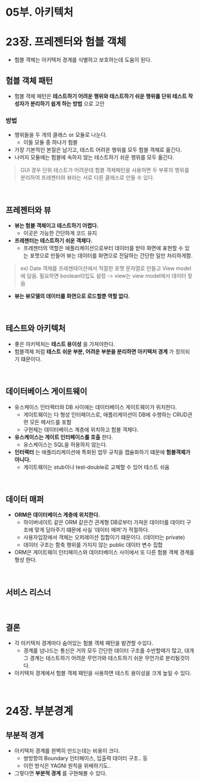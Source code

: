 # 05부. 아키텍처

# 23장. 프레젠터와 험블 객체
- 험블 객체는 아키텍처 경계를 식별하고 보호하는데 도움이 된다.

## 험블 객체 패턴
- 험블 객체 패턴은 **테스트하기 어려운 행위와 테스트하기 쉬운 행위를 단위 테스트 작성자가 분리하기 쉽게 하는 방법** 으로 고안
### 방법
- 행위들을 두 개의 클래스 or 모듈로 나눈다.  
  - 이들 모듈 중 하나가 험블
- 가장 기본적인 본질은 남기고, 테스트 어려운 행위를 모두 험블 객체로 옮긴다. 
- 나머지 모듈에는 험블에 속하지 않는 테스트하기 쉬운 행위를 모두 옮긴다.

> GUI 경우 단위 테스트가 어려운데 험블 객체패턴을 사용하면 두 부류의 행위를 분리하여 프레젠터와 뷰라는 서로 다른 클래스로 만들 수 있다.

<br/>

## 프레젠터와 뷰
- **뷰는 험블 객체이고 테스트하기 어렵다.**
  - 이곳은 가능한 간단하게 코드 유지
- **프레젠터는 테스트하기 쉬운 객체다.**
  - 프레젠터의 역할은 애플리케이션으로부터 데이터를 받아 화면에 표현할 수 있는 포맷으로 만들어 뷰는 데이터를 화면으로 전달하는 간단한 일만 처리하게함.
> ex) Date 객체를 프레젠테이션에서 적절한 포맷 문자열로 만들고 View model에 담음. 필요하면 boolean타입도 설정 -> view는 view model에서 데이터 찾음
- **뷰는 뷰모델의 데이터를 화면으로 로드할뿐 역할 없다.**

<br/>

## 테스트와 아키텍처
- 좋은 아키텍처는 **테스트 용이성** 을 가져야한다.
- 험블객체 처럼 **테스트 쉬운 부분, 어려운 부분을 분리하면 아키텍처 경계** 가 정의되기 떄문이다.

<br/>

## 데이터베이스 게이트웨이
- 유스케이스 인터랙터와 DB 사이에는 데이터베이스 게이트웨이가 위치한다.
  - 게이트웨이는 다   형성 인터페이스로, 애플리케이션이 DB에 수행하는 CRUD관련 모든 메서드를 포함
  - 구현체는 데이터베이스 계층에 위치하고 험블 객체다.
- **유스케이스는 게이트 인터페이스를 호출** 한다.
  - 유스케이스는 SQL을 허용하지 않는다.
- **인터랙터** 는 애플리리케이션에 특화된 업무 규칙을 캡슐화하기 떄문에 **험블객체가 아니다.**
    - 게이트웨이는 stub이나 test-double로 교체할 수 있어 테스트 쉬움

<br/>

## 데이터 매퍼
- **ORM은 데이터베이스 계층에 위치한다.**
  - 하이버네이트 같은 ORM 같은건 관계형 DB로부터 가져온 데이터를 데이터 구조에 맞게 담아주기 떄문에 사실 '데이터 매퍼'가 적절하다.
  - 사용자입장에서 객체는 오퍼레이션 집합이기 떄문이다. (데이터는 private)
  - 데이터 구조는 함축 행위를 가지지 않는 public 데이터 변수 집합
- ORM은 게이트웨이 인터페이스와 데이터베이스 사이에서 또 다른 험블 객체 경계를 형성 한다.

<br/>

## 서비스 리스너

<br/>

## 결론
- 각 아키텍처 경계마다 숨어있는 험블 객체 패턴을 발견할 수있다.
  - 경계를 넘나드는 통신은 거의 모두 간단한 데이터 구조를 수반할때가 많고, 대개 그 경계는 테스트하기 어려운 무언가와 테스트하기 쉬운 무언가로 분리될것이다.
- 아키텍처 경계에서 험블 객체 패턴을 사용하면 테스트 용이성을 크게 높일 수 있다.

<br/>

# 24장. 부분경계
## 부분적 경계
- 아키텍처 경계를 완벽히 만드는데는 비용이 크다.
  - 쌍방향의 Boundary 인터페이스, 입출력 데이터 구조.. 등
  - 이런 방식은 YAGNI 원칙을 위배하기도..  
- 그렇다면 **부분적 경계** 를 구현해볼 수 있다.

